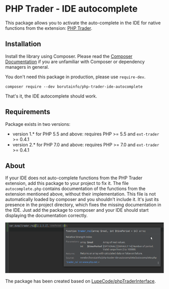 # PHP Trader - IDE autocomplete

This package allows you to activate the auto-complete in the IDE for native functions from the extension: [PHP Trader](https://www.php.net/manual/en/ref.trader.php).

## Installation

Install the library using Composer. Please read the [Composer Documentation](https://getcomposer.org/doc/01-basic-usage.md) if you are unfamiliar with Composer or dependency managers in general.

You don't need this package in production, please use `require-dev`.
```shell
composer require --dev borutainfo/php-trader-ide-autocomplete
```

That's it, the IDE autocomplete should work.

## Requirements

Package exists in two versions:
- version 1.* for PHP 5.5 and above: requires PHP >= 5.5 and `ext-trader` >= 0.4.1
- version 2.* for PHP 7.0 and above: requires PHP >= 7.0 and `ext-trader` >= 0.4.1

## About

If your IDE does not auto-complete functions from the PHP Trader extension, add this package to your project to fix it. The file `autocomplete.php` contains documentation of the functions from the extension mentioned above, without their implementation. This file is not automatically loaded by composer and you shouldn't include it. It's just its presence in the project directory, which fixes the missing documentation in the IDE. Just add the package to composer and your IDE should start displaying the documentation correctly.

![PHPStorm auto-complete fixed](image.png "PHPStorm auto-complete fixed")

The package has been created based on [LupeCode/phpTraderInterface](https://github.com/LupeCode/phpTraderInterface).

